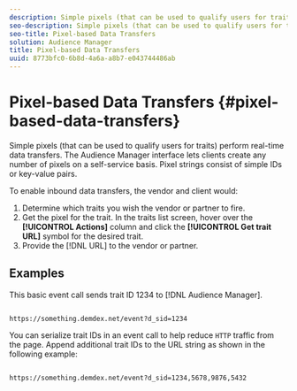 ```yaml
---
description: Simple pixels (that can be used to qualify users for traits) perform real-time data transfers. The Audience Manager interface lets clients create any number of pixels on a self-service basis. Pixel strings consist of simple IDs or key-value pairs.
seo-description: Simple pixels (that can be used to qualify users for traits) perform real-time data transfers. The Audience Manager interface lets clients create any number of pixels on a self-service basis. Pixel strings consist of simple IDs or key-value pairs.
seo-title: Pixel-based Data Transfers
solution: Audience Manager
title: Pixel-based Data Transfers
uuid: 8773bfc0-6b8d-4a6a-a8b7-e043744486ab
---
```


# Pixel-based Data Transfers {#pixel-based-data-transfers}

Simple pixels (that can be used to qualify users for traits) perform real-time data transfers. The Audience Manager interface lets clients create any number of pixels on a self-service basis. Pixel strings consist of simple IDs or key-value pairs.

<!-- c_rt_inbound_pixel_transfers.xml -->

To enable inbound data transfers, the vendor and client would:

1. Determine which traits you wish the vendor or partner to fire.
1. Get the pixel for the trait. In the traits list screen, hover over the **[!UICONTROL Actions]** column and click the **[!UICONTROL Get trait URL]** symbol for the desired trait.
1. Provide the [!DNL URL] to the vendor or partner.

## Examples

This basic event call sends trait ID 1234 to [!DNL Audience Manager].

```

https://something.demdex.net/event?d_sid=1234

```

You can serialize trait IDs in an event call to help reduce `HTTP` traffic from the page. Append additional trait IDs to the URL string as shown in the following example:

```

https://something.demdex.net/event?d_sid=1234,5678,9876,5432

```